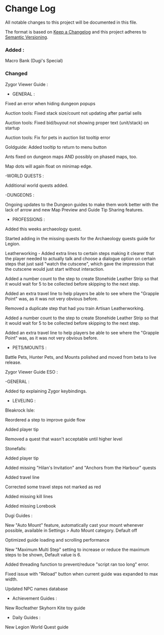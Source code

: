 # Change Log
All notable changes to this project will be documented in this file.

The format is based on [Keep a Changelog](http://keepachangelog.com/) 
and this project adheres to [Semantic Versioning](http://semver.org/).

### Added : 

Macro Bank (Dugi's Special)

### Changed

Zygor Viewer Guide :

- GENERAL : 

Fixed an error when hiding dungeon popups

Auction tools: Fixed stack size/count not updating after partial sells

Auction tools: Fixed bid/buyout not showing proper text (unit/stack) on startup

Auction tools: Fix for pets in auction list tooltip error

Goldguide: Added tooltip to return to menu button

Ants fixed on dungeon maps AND possibly on phased maps, too.

Map dots will again float on minimap edge.

-WORLD QUESTS :

Additional world quests added.

-DUNGEONS : 

Ongoing updates to the Dungeon guides to make them work better with the lack of arrow and new Map Preview and Guide Tip Sharing features.

- PROFESSIONS :

Added this weeks archaeology quest.

Started adding in the missing quests for the Archaeology quests guide for Legion.

Leatherworking - Added extra lines to certain steps making it clearer that the player needed to actually talk and choose a dialogue option on certain steps that just said "watch the cutscene", which gave the impression that the cutscene would just start without interaction.

Added a number count to the step to create Stonehide Leather Strip so that it would wait for 5 to be collected before skipping to the next step.

Added an extra travel line to help players be able to see where the "Grapple Point" was, as it was not very obvious before.

Removed a duplicate step that had you train Artisan Leatherworking.

Added a number count to the step to create Stonehide Leather Strip so that it would wait for 5 to be collected before skipping to the next step.

Added an extra travel line to help players be able to see where the "Grapple Point" was, as it was not very obvious before.

- PETS/MOUNTS :

Battle Pets, Hunter Pets, and Mounts polished and moved from beta to live release.

Zygor Viewer Guide ESO : 

-GENERAL :

Added tip explaining Zygor keybindings.

- LEVELING :

Bleakrock Isle:

Reordered a step to improve guide flow

Added player tip

Removed a quest that wasn't acceptable until higher level

Stonefalls:

Added player tip

Added missing "Hilan's Invitation" and "Anchors from the Harbour" quests

Added travel line

Corrected some travel steps not marked as red

Added missing kill lines

Added missing Lorebook

Dugi Guides : 

New "Auto Mount" feature, automatically cast your mount whenever possible, available in Settings > Auto Mount category. Default off

Optimized guide loading and scrolling performance

New "Maximum Multi Step" setting to increase or reduce the maximum steps to be shown, Default value is 6. 

Added threading function to prevent/reduce "script ran too long" error. 

Fixed issue with "Reload" button when current guide was expanded to max width.

Updated NPC names database

- Achievement Guides :

New Rocfeather Skyhorn Kite toy guide

- Daily Guides :

New Legion World Quest guide
